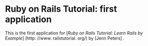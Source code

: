 # Ruby on Rails Tutorial: first application
This is the first application for
[*Ruby on Rails Tutorial: Learn Rails by Example*] (http: //www. railstutorial. org/)
by [Jenn Peters] .